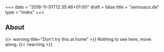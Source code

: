 +++
date = "2016-11-01T12:35:46+01:00"
draft = false
title = "seriousco.de"
type = "index"
+++

## About

{{< warning title="Don't try this at home" >}}
Nothing to see here, move along.
{{< /warning >}}